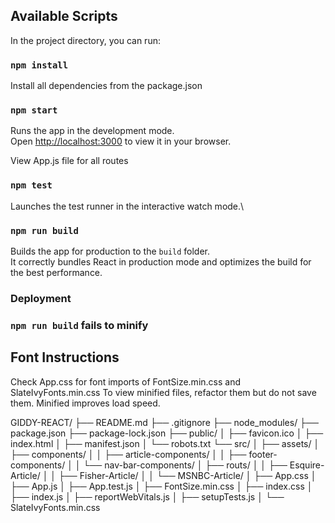 ## Available Scripts

In the project directory, you can run:

### `npm install`

Install all dependencies from the package.json

### `npm start`

Runs the app in the development mode.\
Open [http://localhost:3000](http://localhost:3000) to view it in your browser.

View App.js file for all routes

### `npm test`

Launches the test runner in the interactive watch mode.\

### `npm run build`

Builds the app for production to the `build` folder.\
It correctly bundles React in production mode and optimizes the build for the best performance.

### Deployment

### `npm run build` fails to minify

## Font Instructions

Check App.css for font imports of FontSize.min.css and SlateIvyFonts.min.css
To view minified files, refactor them but do not save them. Minified improves load speed.

GIDDY-REACT/
├── README.md
├── .gitignore
├── node_modules/
├── package.json
├── package-lock.json
├── public/
│ ├── favicon.ico
│ ├── index.html
│ ├── manifest.json
│ └── robots.txt
└── src/
│ ├── assets/
│ ├── components/
│ │ ├── article-components/
│ │ ├── footer-components/
│ │ └── nav-bar-components/
│ ├── routs/
│ │ ├── Esquire-Article/
│ │ ├── Fisher-Article/
│ │ └── MSNBC-Article/
│ ├── App.css
│ ├── App.js
│ ├── App.test.js
│ ├── FontSize.min.css
│ ├── index.css
│ ├── index.js
│ ├── reportWebVitals.js
│ ├── setupTests.js
│ └── SlateIvyFonts.min.css
